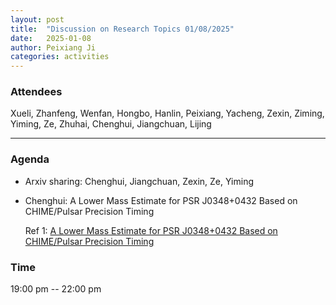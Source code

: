 ```yaml
---
layout: post
title:  "Discussion on Research Topics 01/08/2025"
date:   2025-01-08
author: Peixiang Ji
categories: activities
---
```


### Attendees

Xueli, Zhanfeng, Wenfan, Hongbo, Hanlin, Peixiang, Yacheng, Zexin, Ziming, Yiming, Ze, Zhuhai, Chenghui, Jiangchuan, Lijing

---

### Agenda

- Arxiv sharing: Chenghui, Jiangchuan, Zexin, Ze, Yiming

- Chenghui: A Lower Mass Estimate for PSR J0348+0432 Based on CHIME/Pulsar Precision Timing

  Ref 1: [A Lower Mass Estimate for PSR J0348+0432 Based on CHIME/Pulsar Precision Timing](https://arxiv.org/abs/2412.02850)

  
### Time

19:00 pm -- 22:00 pm
